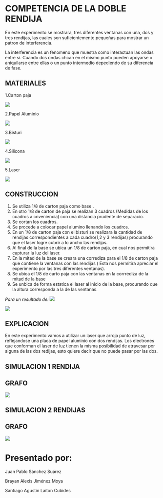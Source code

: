 # COMPETENCIA DE LA DOBLE RENDIJA

En este experimento se mostrara, tres diferentes ventanas con una, dos y tres rendijas, las cuales son suficientemente pequeñas para mostrar un patron de interferencia. 

La interferencia es un fenomeno que muestra como interactuan las ondas entre si. Cuando dos ondas chcan en el mismo punto pueden apoyarse o aniquilarse entre ellas o un punto intermedio depediendo de su diferencia de fase.

## MATERIALES

1.Carton paja

![](imagenes/cartonpaja.jpg)

2.Papel Aluminio 

![](imagenes/papelaluminio.jpeg)

3.Bisturi

![](imagenes/Bisturi.png)

4.Silicona

![](imagenes/silicona.jpeg)

5.Laser

![](imagenes/laser.jpeg)

## CONSTRUCCION 

1. Se utiliza 1/8 de carton paja como base .
2. En otro 1/8 de carton de paja se realizan 3 cuadros (Medidas de los cuadros a cnveniencia) con una distancia prudente de separacio.
3. Se cortan los cuadros.
4. Se procede a colocar papel alumino llenando los cuadros.
5. En un 1/8 de carton paja con el bisturi se realizara la cantidad de rendijas correspondientes a cada cuadro(1,2 y 3 rendijas) procurando que el laser logre cubrir a lo ancho las rendijas.
6. Al final de la base se ubica un 1/8 de carton paja, en cual nos permitira capturar la luz del laser.
7. En la mitad de la base se creara una corrediza para el 1/8 de carton paja que contiene la ventanas con las rendijas ( Esta nos permitira apreciar el experimento por las tres diferentes ventanas).
8. Se ubica el 1/8 de carto paja con las ventanas en la corrrediza de la mitad de la base
9. Se unbica de forma estatica el laser al inicio de la base, procurando que la altura corresponda a la de las ventanas.

*Para un resultado de:*
![](imagenes/maqueta.jpeg)

![](imagenes/rendijas.jpeg)

## EXPLICACION
En este experimento vamos a utilizar un laser que arroja punto de luz, reflejandose una placa de papel aluminio con dos rendijas. Los electrones que conforman el laser de luz tienen la misma posibilidad de atravesar por alguna de las dos redijas, esto quiere decir que no puede pasar por las dos.

## SIMULACION 1 RENDIJA

## GRAFO

![](imagenes/grafo_de_1_rendija.jpeg)

## SIMULACION 2 RENDIJAS

## GRAFO

![](imagenes/grafo_de_2_rendijas.jpeg)

# Presentado por:

Juan Pablo Sánchez Suárez

Brayan Alexis Jiménez Moya

Santiago Agustin Laiton Cubides


